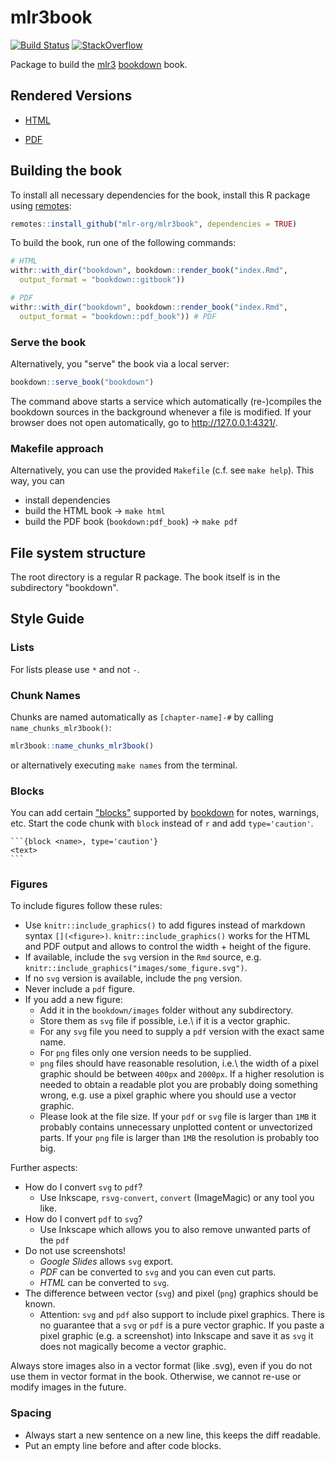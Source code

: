 # mlr3book

[![Build Status](https://img.shields.io/travis/mlr-org/mlr3book/master?label=Linux&logo=travis&style=flat-square)](https://travis-ci.org/mlr-org/mlr3book)
[![StackOverflow](https://img.shields.io/badge/stackoverflow-mlr3-orange.svg)](https://stackoverflow.com/questions/tagged/mlr3)

Package to build the [mlr3](https://mlr3.mlr-org.com) [bookdown](https://bookdown.org/) book.

## Rendered Versions

- [HTML](https://mlr3book.mlr-org.com)

- [PDF](https://mlr3book.mlr-org.com/mlr3book.pdf)

## Building the book

To install all necessary dependencies for the book, install this R package using [remotes](https://cran.r-project.org/package=remotes):

```r
remotes::install_github("mlr-org/mlr3book", dependencies = TRUE)
```

To build the book, run one of the following commands:

```r
# HTML
withr::with_dir("bookdown", bookdown::render_book("index.Rmd",
  output_format = "bookdown::gitbook"))

# PDF
withr::with_dir("bookdown", bookdown::render_book("index.Rmd",
  output_format = "bookdown::pdf_book")) # PDF
```

### Serve the book

Alternatively, you "serve" the book via a local server:

```r
bookdown::serve_book("bookdown")
```

The command above starts a service which automatically (re-)compiles the bookdown sources in the background whenever a file is modified.
If your browser does not open automatically, go to http://127.0.0.1:4321/.

### Makefile approach

Alternatively, you can use the provided `Makefile` (c.f. see `make help`).
This way, you can

- install dependencies
- build the HTML book -> `make html`
- build the PDF book (`bookdown:pdf_book`) -> `make pdf`

## File system structure

The root directory is a regular R package.
The book itself is in the subdirectory "bookdown".

## Style Guide

### Lists

For lists please use `*` and not `-`.

### Chunk Names

Chunks are named automatically as `[chapter-name]-#` by calling `name_chunks_mlr3book()`:

```r
mlr3book::name_chunks_mlr3book()
```

or alternatively executing `make names` from the terminal.

### Blocks

You can add certain ["blocks"](https://bookdown.org/yihui/bookdown/custom-blocks.html) supported by [bookdown](https://github.com/rstudio/bookdown) for notes, warnings, etc.
Start the code chunk with `block` instead of `r` and add `type='caution'`.

````
```{block <name>, type='caution'}
<text>
```
````

### Figures

To include figures follow these rules:
* Use `knitr::include_graphics()` to add figures instead of markdown syntax `[](<figure>)`. `knitr::include_graphics()` works for the HTML and PDF output and allows to control the width + height of the figure.
* If available, include the `svg` version in the `Rmd` source, e.g. `knitr::include_graphics("images/some_figure.svg")`.
* If no `svg` version is available, include the `png` version.
* Never include a `pdf` figure.
* If you add a new figure:
  - Add it in the `bookdown/images` folder without any subdirectory.
  - Store them as `svg` file if possible, i.e.\ if it is a vector graphic.
  - For any `svg` file you need to supply a `pdf` version with the exact same name.
  - For `png` files only one version needs to be supplied.
  - `png` files should have reasonable resolution, i.e.\ the width of a pixel graphic should be between `400px` and `2000px`.
    If a higher resolution is needed to obtain a readable plot you are probably doing something wrong, e.g. use a pixel graphic where you should use a vector graphic.
  - Please look at the file size.
    If your `pdf` or `svg` file is larger than `1MB` it probably contains unnecessary unplotted content or unvectorized parts.
    If your `png` file is larger than `1MB` the resolution is probably too big.


Further aspects:
* How do I convert `svg` to `pdf`?
  - Use Inkscape, `rsvg-convert`, `convert` (ImageMagic) or any tool you like.
* How do I convert `pdf` to `svg`?
  - Use Inkscape which allows you to also remove unwanted parts of the `pdf`
* Do not use screenshots!
  - *Google Slides* allows `svg` export.
  - *PDF* can be converted to `svg` and you can even cut parts.
  - *HTML* can be converted to `svg`.
* The difference between vector (`svg`) and pixel (`png`) graphics should be known.
  - Attention: `svg` and `pdf` also support to include pixel graphics.
    There is no guarantee that a `svg` or `pdf` is a pure vector graphic.
    If you paste a pixel graphic (e.g. a screenshot) into Inkscape and save it as `svg` it does not magically become a vector graphic.


Always store images also in a vector format (like .svg), even if you do not use them in vector format in the book. Otherwise, we cannot re-use or modify images in the future.

### Spacing

- Always start a new sentence on a new line, this keeps the diff readable.
- Put an empty line before and after code blocks.
